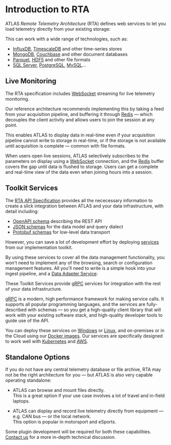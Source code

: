 # Introduction to RTA

ATLAS _Remote Telemetry Architecture_ (RTA) defines web services to let you load telemetry directly from your existing storage:

<object type="image/svg+xml" data="introduction/assets/intro.svg" class="diagram" title="Simple integration with ATLAS"></object>

This can work with a wide range of technologies, such as:

* [InfluxDB](https://www.influxdata.com/products/influxdb/), [TimescaleDB](https://www.timescale.com/) and other time-series stores
* [MongoDB](https://www.mongodb.com/), [Couchbase](https://www.couchbase.com/) and other document databases
* [Parquet](https://parquet.apache.org/), [HDF5](https://www.hdfgroup.org/solutions/hdf5/) and other file formats
* [SQL Server](https://www.microsoft.com/en-gb/sql-server), [PostgreSQL](https://www.postgresql.org/), [MySQL](https://www.mysql.com/)...

## Live Monitoring

The RTA specification includes [WebSocket](https://developer.mozilla.org/en-US/docs/Web/API/WebSockets_API) streaming for live telemetry monitoring.

Our reference architecture recommends implementing this by taking a feed from your acquisition pipeline, and buffering it through [Redis](https://redis.io/) &mdash; which decouples the client activity and allows users to join the session at any point.

<object type="image/svg+xml" data="introduction/assets/intro-live.svg" class="diagram" title="Live integration with ATLAS"></object>

This enables ATLAS to display data in real-time even if your acquisition pipeline cannot write to storage in real-time, or if the storage is not available until acquisition is complete &mdash; common with file formats.

When users open live sessions, ATLAS selectively subscribes to the parameters on display using a [WebSocket](https://developer.mozilla.org/en-US/docs/Web/API/WebSockets_API) connection, and the [Redis](https://redis.io/) buffer covers the gap until data is flushed to storage. Users can get a complete and real-time view of the data even when joining hours into a session.

## Toolkit Services

The [RTA API Specification](../../developer-resources/rta/api/index.md) provides all the nececessary information to create a slick integration between ATLAS and your data infrastructure, with detail including:

* [OpenAPI schema](https://www.openapis.org/faq) describing the REST API
* [JSON schemas](https://json-schema.org/) for the data model and query dialect 
* [Protobuf schemas](https://developers.google.com/protocol-buffers) for low-level data transport

However, you can save a lot of development effort by deploying [services](../../developer-resources/rta/services/index.md) from our implementation toolkit.

By using these services to cover all the data management functionality, you won't need to implement any of the browsing, search or configuration management features. All you'll need to write is a simple hook into your ingest pipeline, and a [Data Adapter Service](introduction/data-services.md):

<object type="image/svg+xml" data="introduction/assets/intro-data-adapter.svg" class="diagram" title="Data Adapter with Toolkit Services"></object>

These Toolkit Services provide [gRPC](https://grpc.io/) services for integration with the rest of your data infrastructure.

[gRPC](https://grpc.io/) is a modern, high performance framework for making service calls. It supports all popular programming languages, and the services are fully-described with schemas &mdash; so you get a high-quality client library that will work with your existing software stack, and high-quality developer tools to guide use of the API.

You can deploy these services on [Windows](../../developer-resources/rta/downloads.md#binaries) or [Linux](../../developer-resources/rta/downloads.md#binaries), and on-premises or in the Cloud using our [Docker images](../../developer-resources/rta/downloads.md#docker). Our services are specifically designed to work well with [Kubernetes](https://kubernetes.io/) and [AWS](https://aws.amazon.com/).

## Standalone Options

If you do not have any central telemetry database or file archive, RTA may not be the right architecture for you &mdash; but ATLAS is also very capable operating standalone:

* ATLAS can browse and mount files directly.  
  This is a great option if your use case involves a lot of travel and in-field laptops.

* ATLAS can display and record live telemetry directly from equipment &mdash; e.g. CAN bus &mdash; or the local network.  
  This option is popular in motorsport and eSports.

Some plugin development will be required for both these capabilities.  
[Contact us](https://www.mclaren.com/applied/contact/) for a more in-depth technical discussion.
